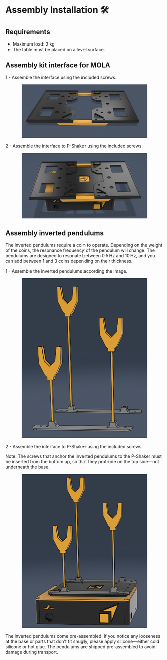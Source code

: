 # Assembly Installation 🛠️

##  Requirements
- Maximum load: 2 kg
- The table must be placed on a level surface.

##  Assembly kit interface for MOLA
1 - Assemble the interface using the included screws.
<p align="center">
  <img src="/images/formola1.png" alt="formola1" width="400">
</p>

2 - Assemble the interface to P-Shaker using the included screws.
<p align="center">
  <img src="/images/formola2.png" alt="formola1" width="400">
</p>

##  Assembly inverted pendulums
The inverted pendulums require a coin to operate. Depending on the weight of the coins, the resonance frequency of the pendulum will change. The pendulums are designed to resonate between 0.5 Hz and 10 Hz, and you can add between 1 and 3 coins depending on their thickness.

1 - Assemble the inverted pendulums according the image.

<p align="center">
  <img src="/images/pcoins2.png" alt="formola1" width="400">
</p>

2 - Assemble the interface to P-Shaker using the included screws.

Note: The screws that anchor the inverted pendulums to the P-Shaker must be inserted from the bottom up, so that they protrude on the top side—not underneath the base.

<p align="center">
  <img src="/images/pcoins1.png" alt="formola1" width="400">
</p>

The inverted pendulums come pre-assembled. If you notice any looseness at the base or parts that don’t fit snugly, please apply silicone—either cold silicone or hot glue. The pendulums are shipped pre-assembled to avoid damage during transport.
